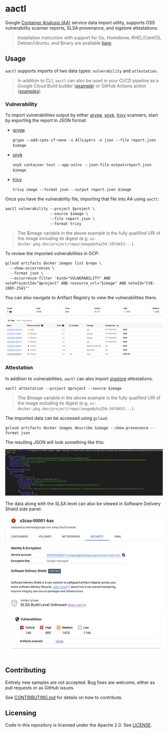 # aactl

Google [Container Analysis (AA)](https://cloud.google.com/container-analysis/docs/container-analysis) service data import utility, supports OSS vulnerability scanner reports, SLSA provenance, and sigstore attestations.

> Installation instruction with support for Go, Homebrew, RHEL/CentOS, Debian/Ubuntu, and Binary are available [here](INSTALLATION.md).

## Usage 

`aactl` supports imports of two data types: `vulnerability` and `attestation`.

> In addition to CLI, `aactl` can also be used in your CI/CD pipeline as a Google Cloud Build builder ([example](examples/cloud-build/README.md)) or GitHub Actions action ([examples](examples/github-actions/README.md)).

### Vulnerability 

To import vulnerabilities output by either [grype](https://github.com/anchore/grype), [snyk](https://github.com/snyk/cli), [trivy](https://github.com/aquasecurity/trivy) scanners, start by exporting the report in JSON format: 

* [grype](https://github.com/anchore/grype)

  `grype --add-cpes-if-none -s AllLayers -o json --file report.json $image`

* [snyk](https://github.com/snyk/cli)

  `snyk container test --app-vulns --json-file-output=report.json $image`

* [trivy](https://github.com/aquasecurity/trivy)

  `trivy image --format json --output report.json $image`

Once you have the vulnerability file, importing that file into AA using `aactl`:

```shell
aactl vulnerability --project $project \
                    --source $image \
                    --file report.json \
                    --format trivy
```

> The $image variable in the above example is the fully qualified URI of the image including its digest (e.g. `us-docker.pkg.dev/project/repo/image@sha256:397d453...`).

To review the imported vulnerabilities in GCP:

```shell
gcloud artifacts docker images list $repo \
  --show-occurrences \
  --format json \
  --occurrence-filter 'kind="VULNERABILITY" AND noteProjectId="$project" AND resource_url="$image" AND noteId="CVE-2005-2541"'
```

You can also navigate to Artifact Registry to view the vulnerabilities there. 

![](examples/images/ar.png)

### Attestation

In addition to vulnerabilities, `aactl` can also import [sigstore](https://github.com/sigstore) attestations:

```shell
aactl attestation --project $project --source $image
```

> The $image variable in the above example is the fully qualified URI of the image including its digest (e.g. `us-docker.pkg.dev/project/repo/image@sha256:397d453...`).

The imported data can be accessed using `gcloud`:

```shell
gcloud artifacts docker images describe $image --show-provenance --format json
```

The resulting JSON will look something like this: 

![](examples/images/slsa.png)

The data along with the SLSA level can also be viewed in Software Delivery Shield side panel:

![](examples/images/panel.png)

## Contributing

Entirely new samples are not accepted. Bug fixes are welcome, either as pull
requests or as GitHub issues.

See [CONTRIBUTING.md](CONTRIBUTING.md) for details on how to contribute.

## Licensing

Code in this repository is licensed under the Apache 2.0. See [LICENSE](LICENSE).
